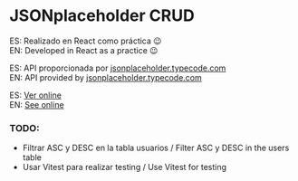 # JSONplaceholder CRUD

ES: Realizado en React como práctica 😉  
EN: Developed in React as a practice 😉

ES: API proporcionada por [jsonplaceholder.typecode.com](https://jsonplaceholder.typicode.com/)  
EN: API provided by [jsonplaceholder.typecode.com](https://jsonplaceholder.typicode.com/)

ES: [Ver online](https://diegokaiser.github.io/prt-jsonplaceholder-crud/)  
EN: [See online](https://diegokaiser.github.io/prt-jsonplaceholder-crud/)

### TODO:

- Filtrar ASC y DESC en la tabla usuarios / Filter ASC y DESC in the users table
- Usar Vitest para realizar testing / Use Vitest for testing
